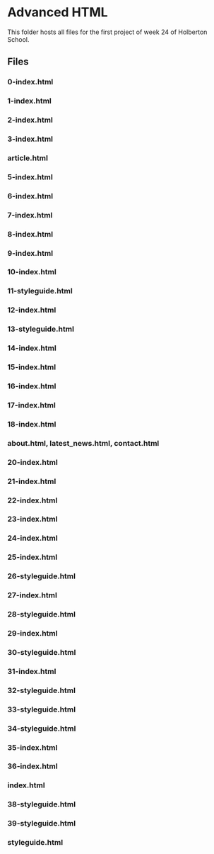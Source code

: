 # Advanced HTML

This folder hosts all files for the first project of week 24 of Holberton School.

## Files

### 0-index.html
### 1-index.html
### 2-index.html
### 3-index.html
### article.html
### 5-index.html
### 6-index.html
### 7-index.html
### 8-index.html
### 9-index.html
### 10-index.html
### 11-styleguide.html
### 12-index.html
### 13-styleguide.html
### 14-index.html
### 15-index.html
### 16-index.html
### 17-index.html
### 18-index.html
### about.html, latest_news.html, contact.html
### 20-index.html
### 21-index.html
### 22-index.html
### 23-index.html
### 24-index.html
### 25-index.html
### 26-styleguide.html
### 27-index.html
### 28-styleguide.html
### 29-index.html
### 30-styleguide.html
### 31-index.html
### 32-styleguide.html
### 33-styleguide.html
### 34-styleguide.html
### 35-index.html
### 36-index.html
### index.html
### 38-styleguide.html
### 39-styleguide.html
### styleguide.html
